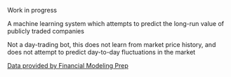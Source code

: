 Work in progress

A machine learning system which attempts to predict the long-run value of publicly traded companies

Not a day-trading bot, this does not learn from market price history, and does not attempt to predict day-to-day fluctuations in the market

[Data provided by Financial Modeling Prep](https://financialmodelingprep.com/developer/docs/)